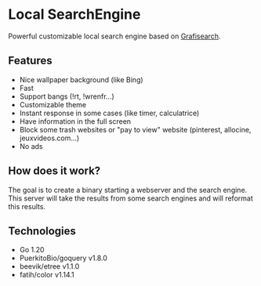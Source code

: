 # Local SearchEngine

Powerful customizable local search engine based on [Grafisearch](https://github.com/Grafikart/Grafisearch).

## Features

- Nice wallpaper background (like Bing)
- Fast
- Support bangs (!rt, !wrenfr...)
- Customizable theme
- Instant response in some cases (like timer, calculatrice)
- Have information in the full screen
- Block some trash websites or "pay to view" website (pinterest, allocine, jeuxvideos.com...)
- No ads

## How does it work?

The goal is to create a binary starting a webserver and the search engine. 
This server will take the results from some search engines and will reformat this results.

## Technologies

- Go 1.20
- PuerkitoBio/goquery v1.8.0
- beevik/etree v1.1.0
- fatih/color v1.14.1

